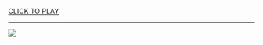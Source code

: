 
<a href="https://premium76.site?title=crazy_games_unblocked&ref=13M">CLICK TO PLAY</a></h3>
<hr>

<a href="https://premium76.site?title=crazy_games_unblocked&ref=13M"><img src="https://clearcache.store/games.png"></a>


